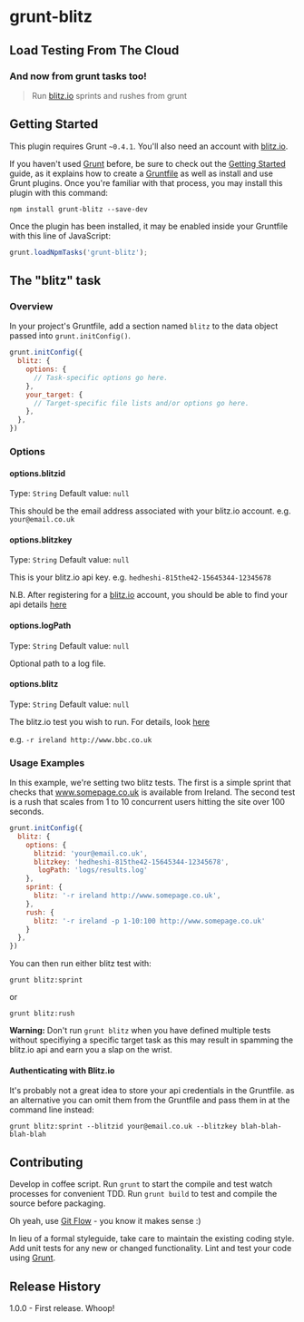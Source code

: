 # grunt-blitz

## Load Testing From The Cloud

### And now from grunt tasks too!

> Run [blitz.io](http://www.blitz.io) sprints and rushes from grunt

## Getting Started
This plugin requires Grunt `~0.4.1`. You'll also need an account with [blitz.io](https://www.blitz.io/signup).

If you haven't used [Grunt](http://gruntjs.com/) before, be sure to check out the [Getting Started](http://gruntjs.com/getting-started) guide, as it explains how to create a [Gruntfile](http://gruntjs.com/sample-gruntfile) as well as install and use Grunt plugins. Once you're familiar with that process, you may install this plugin with this command:

```shell
npm install grunt-blitz --save-dev
```

Once the plugin has been installed, it may be enabled inside your Gruntfile with this line of JavaScript:

```js
grunt.loadNpmTasks('grunt-blitz');
```

## The "blitz" task

### Overview
In your project's Gruntfile, add a section named `blitz` to the data object passed into `grunt.initConfig()`.

```js
grunt.initConfig({
  blitz: {
    options: {
      // Task-specific options go here.
    },
    your_target: {
      // Target-specific file lists and/or options go here.
    },
  },
})
```

### Options

#### options.blitzid
Type: `String`
Default value: `null`

This should be the email address associated with your blitz.io account.
e.g. `your@email.co.uk`
#### options.blitzkey
Type: `String`
Default value: `null`

This is your blitz.io api key.
e.g. `hedheshi-815the42-15645344-12345678`

N.B. After registering for a [blitz.io](http://www.blitz.io) account, you should be able to find your api details [here](https://www.blitz.io/to#/settings/api_key)

#### options.logPath
Type: `String`
Default value: `null`

Optional path to a log file.

#### options.blitz
Type: `String`
Default value: `null`

The blitz.io test you wish to run. For details, look [here](https://www.blitz.io/docs)

e.g. `-r ireland http://www.bbc.co.uk`


### Usage Examples

In this example, we're setting two blitz tests. The first is a simple sprint that checks that www.somepage.co.uk is available from Ireland. The second test is a rush that scales from 1 to 10 concurrent users hitting the site over 100 seconds.

```js
grunt.initConfig({
  blitz: {
    options: {
      blitzid: 'your@email.co.uk',
      blitzkey: 'hedheshi-815the42-15645344-12345678',
       logPath: 'logs/results.log'
    },
    sprint: {
      blitz: '-r ireland http://www.somepage.co.uk',
    },
    rush: {
      blitz: '-r ireland -p 1-10:100 http://www.somepage.co.uk'
    }
  },
})
```

You can then run either blitz test with:

```shell
grunt blitz:sprint
```
or
```shell
grunt blitz:rush
```

**Warning:** Don't run `grunt blitz` when you have defined multiple tests without specifiying a specific target task as this may result in spamming the blitz.io api and earn you a slap on the wrist.

#### Authenticating with Blitz.io
It's probably not a great idea to store your api credentials in the Gruntfile. as an alternative you can omit them from the Gruntfile and pass them in at the command line instead:
```shell
grunt blitz:sprint --blitzid your@email.co.uk --blitzkey blah-blah-blah-blah
```

## Contributing
Develop in coffee script. Run ```grunt``` to start the compile and test watch processes for convenient TDD. Run ```grunt build``` to test and compile the source before packaging.

Oh yeah, use [Git Flow](https://github.com/nvie/gitflow) - you know it makes sense :)

In lieu of a formal styleguide, take care to maintain the existing coding style. Add unit tests for any new or changed functionality. Lint and test your code using [Grunt](http://gruntjs.com/).

## Release History
1.0.0 - First release. Whoop!
